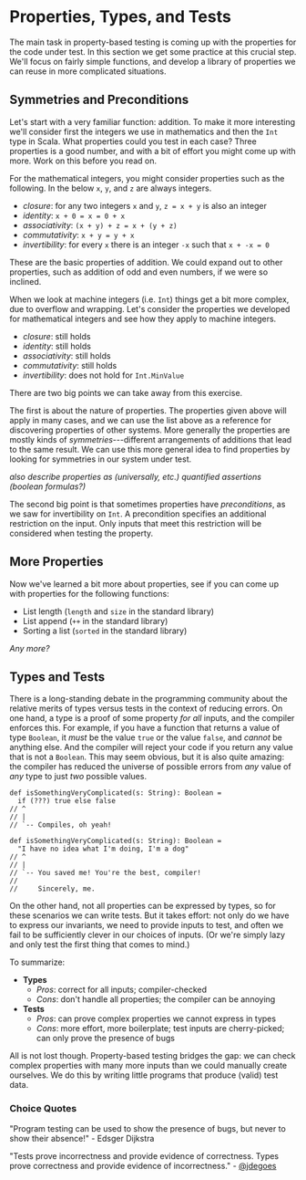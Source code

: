 # Properties, Types, and Tests

The main task in property-based testing is coming up with the properties for the code under test. In this section we get some practice at this crucial step. We'll focus on fairly simple functions, and develop a library of properties we can reuse in more complicated situations.

## Symmetries and Preconditions

Let's start with a very familiar function: addition. To make it more interesting we'll consider first the integers we use in mathematics and then the `Int` type in Scala. What properties could you test in each case? Three properties is a good number, and with a bit of effort you might come up with more. Work on this before you read on.

For the mathematical integers, you might consider properties such as the following. In the below `x`, `y`, and `z` are always integers.

- *closure*: for any two integers `x` and `y`, `z = x + y` is also an integer
- *identity*: `x + 0 = x = 0 + x`
- *associativity*: `(x + y) + z = x + (y + z)`
- *commutativity*: `x + y = y + x`
- *invertibility*: for every `x` there is an integer `-x` such that `x + -x = 0`

These are the basic properties of addition. We could expand out to other properties, such as addition of odd and even numbers, if we were so inclined.

When we look at machine integers (i.e. `Int`) things get a bit more complex, due to overflow and wrapping. Let's consider the properties we developed for mathematical integers and see how they apply to machine integers.

- *closure*: still holds
- *identity*: still holds
- *associativity*: still holds
- *commutativity*: still holds
- *invertibility*: does not hold for `Int.MinValue`

There are two big points we can take away from this exercise. 

The first is about the nature of properties. The properties given above will apply in many cases, and we can use the list above as a reference for discovering properties of other systems. More generally the properties are mostly kinds of *symmetries*---different arrangements of additions that lead to the same result. We can use this more general idea to find properties by looking for symmetries in our system under test.

*also describe properties as (universally, etc.) quantified assertions (boolean formulas?)*

The second big point is that sometimes properties have *preconditions*, as we saw for invertibility on `Int`. A precondition specifies an additional restriction on the input. Only inputs that meet this restriction will be considered when testing the property.

## More Properties

Now we've learned a bit more about properties, see if you can come up with properties for the following functions:

- List length (`length` and `size` in the standard library)
- List append (`++` in the standard library)
- Sorting a list (`sorted` in the standard library)

_Any more?_


## Types and Tests

There is a long-standing debate in the programming community about the
relative merits of types versus tests in the context of reducing errors. On
one hand, a type is a proof of some property *for all* inputs, and the compiler
enforces this. For example, if you have a function that returns a value
of type `Boolean`, it *must* be the value `true` or the value `false`, and
*cannot* be anything else. And the compiler will reject your code if you
return any value that is not a `Boolean`. This may seem obvious, but it is also
quite amazing: the compiler has reduced the universe of possible errors from
*any* value of *any* type to just *two* possible values.

```tut:book
def isSomethingVeryComplicated(s: String): Boolean =
  if (???) true else false
// ^
// |
// `-- Compiles, oh yeah!
```

```tut:book:fail
def isSomethingVeryComplicated(s: String): Boolean =
  "I have no idea what I'm doing, I'm a dog"
// ^
// |
// `-- You saved me! You're the best, compiler!
//
//     Sincerely, me.
```

On the other hand, not all properties can be expressed by types, so for
these scenarios we can write tests. But it takes effort: not only do we have to express
our invariants, we need to provide inputs to test, and often we fail to be
sufficiently clever in our choices of inputs. (Or we're simply lazy and only
test the first thing that comes to mind.)

To summarize:

- **Types**
  - *Pros*: correct for all inputs; compiler-checked
  - *Cons*: don't handle all properties; the compiler can be annoying
- **Tests**
  - *Pros*: can prove complex properties we cannot express in types
  - *Cons*: more effort, more boilerplate; test inputs are cherry-picked; can only prove the presence of bugs

All is not lost though. Property-based testing bridges the gap: we can
check complex properties with many more inputs than we could manually
create ourselves. We do this by writing little programs that produce
(valid) test data.

### Choice Quotes

"Program testing can be used to show the presence of bugs, but never to show their absence!" - Edsger Dijkstra

"Tests prove incorrectness and provide evidence of correctness. Types prove correctness and provide evidence of incorrectness." - [@jdegoes](https://twitter.com/jdegoes/status/924412114772549632)

